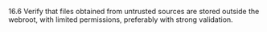 16.6 Verify that files obtained from untrusted sources are stored outside the webroot, with limited permissions, preferably with strong validation.
